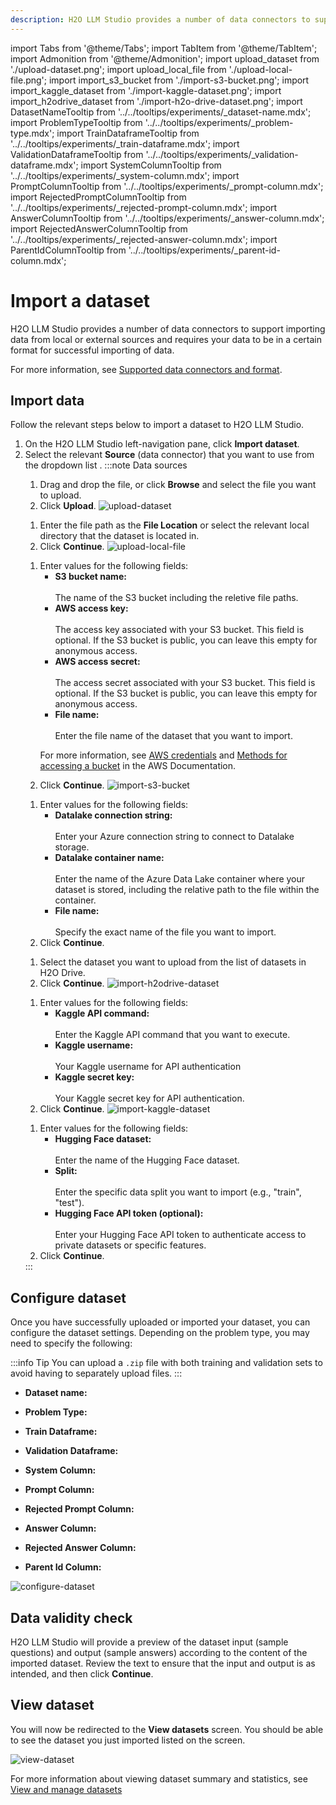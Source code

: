 ```yaml
---
description: H2O LLM Studio provides a number of data connectors to support importing data from local or external sources and requires your data to be in a certain format for successful importing of data.
---
```

import Tabs from '@theme/Tabs';
import TabItem from '@theme/TabItem';
import Admonition from '@theme/Admonition';
import upload_dataset from './upload-dataset.png';
import upload_local_file from './upload-local-file.png';
import import_s3_bucket from './import-s3-bucket.png';
import import_kaggle_dataset from './import-kaggle-dataset.png';
import import_h2odrive_dataset from './import-h2o-drive-dataset.png';
import DatasetNameTooltip from '../../tooltips/experiments/_dataset-name.mdx';
import ProblemTypeTooltip from '../../tooltips/experiments/_problem-type.mdx';
import TrainDataframeTooltip from '../../tooltips/experiments/_train-dataframe.mdx';
import ValidationDataframeTooltip from '../../tooltips/experiments/_validation-dataframe.mdx';
import SystemColumnTooltip from '../../tooltips/experiments/_system-column.mdx';
import PromptColumnTooltip from '../../tooltips/experiments/_prompt-column.mdx';
import RejectedPromptColumnTooltip from '../../tooltips/experiments/_rejected-prompt-column.mdx';
import AnswerColumnTooltip from '../../tooltips/experiments/_answer-column.mdx';
import RejectedAnswerColumnTooltip from '../../tooltips/experiments/_rejected-answer-column.mdx';
import ParentIdColumnTooltip from '../../tooltips/experiments/_parent-id-column.mdx';

# Import a dataset

H2O LLM Studio provides a number of data connectors to support importing data from local or external sources and requires your data to be in a certain format for successful importing of data. 

For more information, see [Supported data connectors and format](data-connectors-format).

## Import data

Follow the relevant steps below to import a dataset to H2O LLM Studio.

1. On the H2O LLM Studio left-navigation pane, click **Import dataset**.
2. Select the relevant **Source** (data connector) that you want to use from the dropdown list .
    :::note Data sources
    <Tabs className="unique-tabs">
    <TabItem value="upload" label="Upload" default>
        <ol>
        <li>
        Drag and drop the file, or click <b>Browse</b> and select the file you want to upload.
        </li>
        <li>
        Click <b>Upload</b>.
        <img src={upload_dataset} alt="upload-dataset" />
        </li>
        </ol>
    </TabItem>
    <TabItem value="local" label="Local">
        <ol>
        <li>
        Enter the file path as the <b>File Location</b> or select the relevant local directory that the dataset is located in. 
        </li>
        <li>
        Click <b>Continue</b>.
        <img src={upload_local_file} alt="upload-local-file" />
        </li>
        </ol>
    </TabItem>
    <TabItem value="aws" label="AWS S3">
        <ol>
        <li>
        Enter values for the following fields:
            <ul>
            <li>
            <b>S3 bucket name: </b> <br></br>
            The name of the S3 bucket including the reletive file paths.
            </li>
            <li>
            <b>AWS access key: </b><br></br>
            The access key associated with your S3 bucket. This field is optional. If the S3 bucket is public, you can leave this empty for anonymous access. 
            </li>
            <li>
            <b>AWS access secret: </b><br></br>
            The access secret associated with your S3 bucket. This field is optional. If the S3 bucket is public, you can leave this empty for anonymous access.
            </li>
            <li>
            <b>File name: </b><br></br>
            Enter the file name of the dataset that you want to import. 
            </li>
            </ul>
            <div>
            <Admonition type="info" title="Note">
                <p>For more information, see <a href="https://docs.aws.amazon.com/IAM/latest/UserGuide/security-creds.html#access-keys-and-secret-access-keys">AWS credentials</a> and <a href="https://docs.aws.amazon.com/AmazonS3/latest/userguide/access-bucket-intro.html">Methods for accessing a bucket</a> in the AWS Documentation.</p>
            </Admonition>
            </div>
        </li>
        <li>
        Click <b>Continue</b>.
        <img src={import_s3_bucket} alt="import-s3-bucket" />
        </li>
        </ol>
    </TabItem>
    <TabItem value="azure datalake" label="Azure Datalake">
        <ol>
        <li>
        Enter values for the following fields:
            <ul>
            <li>
            <b>Datalake connection string: </b><br></br>
            Enter your Azure connection string to connect to Datalake storage.
            </li>
            <li>
            <b>Datalake container name: </b><br></br>
            Enter the name of the Azure Data Lake container where your dataset is stored, including the relative path to the file within the container. 
            </li>
            <li>
            <b>File name: </b><br></br>
            Specify the exact name of the file you want to import.
            </li>
            </ul>
        </li>
        <li>
        Click <b>Continue</b>.
        </li>
        </ol>
    </TabItem>
    <TabItem value="h2o-drive" label="H2O-Drive">
        <ol>
        <li>
        Select the dataset you want to upload from the list of datasets in H2O Drive.
        </li>
        <li>
        Click <b>Continue</b>.
        <img src={import_h2odrive_dataset} alt="import-h2odrive-dataset" />
        </li>
        </ol>
    </TabItem>
    <TabItem value="kaggle" label="Kaggle">
        <ol>
        <li>
        Enter values for the following fields:
            <ul>
            <li>
            <b>Kaggle API command: </b><br></br>
            Enter the Kaggle API command that you want to execute.
            </li>
            <li>
            <b>Kaggle username: </b><br></br>
            Your Kaggle username for API authentication
            </li>
            <li>
            <b>Kaggle secret key: </b><br></br>
            Your Kaggle secret key for API authentication.
            </li>
            </ul>
        </li>
        <li>
        Click <b>Continue</b>.
        <img src={import_kaggle_dataset} alt="import-kaggle-dataset" />
        </li>
        </ol>
    </TabItem>
    <TabItem value="hugging face" label="Hugging Face">
        <ol>
        <li>
        Enter values for the following fields:
            <ul>
            <li>
            <b>Hugging Face dataset: </b><br></br>
            Enter the name of the Hugging Face dataset.
            </li>
            <li>
            <b>Split: </b><br></br>
            Enter the specific data split you want to import (e.g., "train", "test").
            </li>
            <li>
            <b>Hugging Face API token (optional): </b><br></br>
            Enter your Hugging Face API token to authenticate access to private datasets or specific features.
            </li>
            </ul>
        </li>
        <li>
        Click <b>Continue</b>.
        </li>
        </ol>
    </TabItem>
    </Tabs>
    :::
 
## Configure dataset

Once you have successfully uploaded or imported your dataset, you can configure the dataset settings. Depending on the problem type, you may need to specify the following:

:::info Tip
You can upload a `.zip` file with both training and validation sets to avoid having to separately upload files.
:::

- **Dataset name:** <DatasetNameTooltip/>

- **Problem Type:** <ProblemTypeTooltip/>

- **Train Dataframe:** <TrainDataframeTooltip/>

- **Validation Dataframe:** <ValidationDataframeTooltip/>

- **System Column:** <SystemColumnTooltip/>

- **Prompt Column:** <PromptColumnTooltip/>

- **Rejected Prompt Column:** <RejectedPromptColumnTooltip/>

- **Answer Column:** <AnswerColumnTooltip/>

- **Rejected Answer Column:** <RejectedAnswerColumnTooltip/>

- **Parent Id Column:** <ParentIdColumnTooltip/>

![configure-dataset](configure-dataset.png)

## Data validity check

H2O LLM Studio will provide a preview of the dataset input (sample questions) and output (sample answers) according to the content of the imported dataset. Review the text to ensure that the input and output is as intended, and then click **Continue**. 

## View dataset

You will now be redirected to the **View datasets** screen. You should be able to see the dataset you just imported listed on the screen. 

![view-dataset](view-imported-dataset.png)

For more information about viewing dataset summary and statistics, see [View and manage datasets](view-dataset)